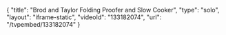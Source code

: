 {
    "title": "Brod and Taylor Folding Proofer and Slow Cooker",
    "type": "solo",
    "layout": "iframe-static",
    "videoId": "133182074",
    "url": "\/tvpembed\/133182074"
}